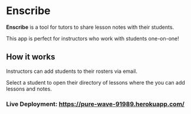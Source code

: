 # Enscribe

__Enscribe__ is a tool for tutors to share lesson notes with their students.

This app is perfect for instructors who work with students one-on-one!

## How it works

Instructors can add students to their rosters via email.

Select a student to open their directory of lessons where the you can add lessons and notes.

### Live Deployment: https://pure-wave-91989.herokuapp.com/